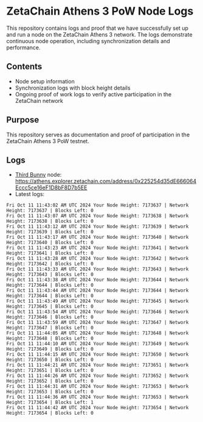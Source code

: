 # ZetaChain Athens 3 PoW Node Logs
This repository contains logs and proof that we have successfully set up and run a node on the ZetaChain Athens 3 network. The logs demonstrate continuous node operation, including synchronization details and performance.

## Contents
- Node setup information
- Synchronization logs with block height details
- Ongoing proof of work logs to verify active participation in the ZetaChain network

## Purpose
This repository serves as documentation and proof of participation in the ZetaChain Athens 3 PoW testnet.

## Logs

- [Third Bunny](https://thirdbunny.xyz/) node: https://athens.explorer.zetachain.com/address/0x225254d35dE666064Eccc5ce16eF1D8bF8D7b5EE
- Latest logs:
```
Fri Oct 11 11:43:02 AM UTC 2024 Your Node Height: 7173637 | Network Height: 7173637 | Blocks Left: 0
Fri Oct 11 11:43:07 AM UTC 2024 Your Node Height: 7173638 | Network Height: 7173638 | Blocks Left: 0
Fri Oct 11 11:43:12 AM UTC 2024 Your Node Height: 7173639 | Network Height: 7173639 | Blocks Left: 0
Fri Oct 11 11:43:17 AM UTC 2024 Your Node Height: 7173640 | Network Height: 7173640 | Blocks Left: 0
Fri Oct 11 11:43:23 AM UTC 2024 Your Node Height: 7173641 | Network Height: 7173641 | Blocks Left: 0
Fri Oct 11 11:43:28 AM UTC 2024 Your Node Height: 7173642 | Network Height: 7173642 | Blocks Left: 0
Fri Oct 11 11:43:33 AM UTC 2024 Your Node Height: 7173643 | Network Height: 7173643 | Blocks Left: 0
Fri Oct 11 11:43:38 AM UTC 2024 Your Node Height: 7173644 | Network Height: 7173644 | Blocks Left: 0
Fri Oct 11 11:43:44 AM UTC 2024 Your Node Height: 7173644 | Network Height: 7173644 | Blocks Left: 0
Fri Oct 11 11:43:49 AM UTC 2024 Your Node Height: 7173645 | Network Height: 7173645 | Blocks Left: 0
Fri Oct 11 11:43:54 AM UTC 2024 Your Node Height: 7173646 | Network Height: 7173646 | Blocks Left: 0
Fri Oct 11 11:43:59 AM UTC 2024 Your Node Height: 7173647 | Network Height: 7173647 | Blocks Left: 0
Fri Oct 11 11:44:05 AM UTC 2024 Your Node Height: 7173648 | Network Height: 7173648 | Blocks Left: 0
Fri Oct 11 11:44:10 AM UTC 2024 Your Node Height: 7173649 | Network Height: 7173649 | Blocks Left: 0
Fri Oct 11 11:44:15 AM UTC 2024 Your Node Height: 7173650 | Network Height: 7173650 | Blocks Left: 0
Fri Oct 11 11:44:21 AM UTC 2024 Your Node Height: 7173651 | Network Height: 7173651 | Blocks Left: 0
Fri Oct 11 11:44:26 AM UTC 2024 Your Node Height: 7173652 | Network Height: 7173652 | Blocks Left: 0
Fri Oct 11 11:44:31 AM UTC 2024 Your Node Height: 7173653 | Network Height: 7173653 | Blocks Left: 0
Fri Oct 11 11:44:36 AM UTC 2024 Your Node Height: 7173653 | Network Height: 7173654 | Blocks Left: 1
Fri Oct 11 11:44:42 AM UTC 2024 Your Node Height: 7173654 | Network Height: 7173654 | Blocks Left: 0
```

